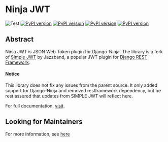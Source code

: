# Ninja JWT
![Test](https://github.com/eadwinCode/django-ninja-jwt/workflows/Test/badge.svg)
[![PyPI version](https://badge.fury.io/py/django-ninja-jwt.svg)](https://badge.fury.io/py/django-ninja-jwt)
[![PyPI version](https://img.shields.io/pypi/v/djangorestframework-simplejwt.svg)](https://pypi.python.org/pypi/django-ninja-jwt)
[![PyPI version](https://img.shields.io/pypi/pyversions/django-ninja-jwt.svg)](https://pypi.python.org/pypi/django-ninja-jwt)
[![PyPI version](https://img.shields.io/pypi/djversions/django-ninja-jwt.svg)](https://pypi.python.org/pypi/django-ninja-jwt)

## Abstract

Ninja JWT is JSON Web Token plugin for Django-Ninja. The library is a fork of [Simple JWT](https://github.com/jazzband/djangorestframework-simplejwt) by Jazzband, a popular  JWT plugin for [Django REST Framework](http://www.django-rest-framework.org).
#### Notice
This library does not fix any issues from the parent source. It only added support for Django-Ninja and removed restframework dependency, but be rest assured that updates from SIMPLE JWT will reflect here.

For full documentation, [visit](https://django-rest-framework-simplejwt.readthedocs.io/en/latest).

Looking for Maintainers
-----------------------

For more information, see [here](https://github.com/jazzband/djangorestframework-simplejwt/issues/207)
